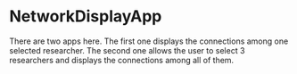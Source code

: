 # NetworkDisplayApp

There are two apps here.  The first one displays the connections among one selected researcher.
The second one allows the user to select 3 researchers and displays the connections among all of them.
